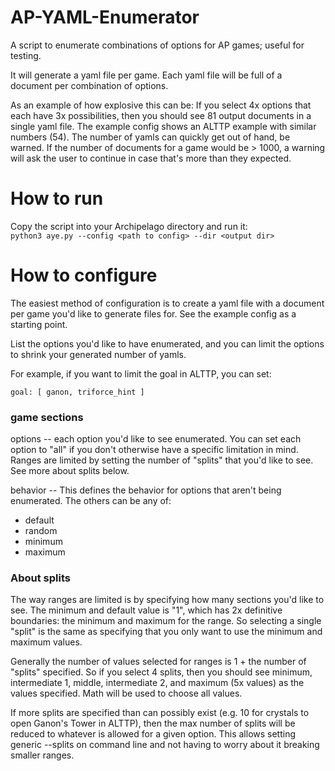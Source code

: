 # AP-YAML-Enumerator
A script to enumerate combinations of options for AP games; useful for testing.

It will generate a yaml file per game. Each yaml file will be full of a document per combination of options.

As an example of how explosive this can be:
If you select 4x options that each have 3x possibilities, then you should see 81 output documents in a single yaml file.
The example config shows an ALTTP example with similar numbers (54). The number of yamls can quickly get out of hand, be warned.
If the number of documents for a game would be > 1000, a warning will ask the user to continue in case that's more
than they expected.

# How to run

Copy the script into your Archipelago directory and run it:  
`python3 aye.py --config <path to config> --dir <output dir>`

# How to configure

The easiest method of configuration is to create a yaml file with a document per game you'd like to generate files for.
See the example config as a starting point.

List the options you'd like to have enumerated, and you can limit the options to shrink your generated number of yamls.

For example, if you want to limit the goal in ALTTP, you can set:
```
goal: [ ganon, triforce_hint ]
```

### game sections

options -- each option you'd like to see enumerated. You can set each option to "all" if you don't otherwise
have a specific limitation in mind. Ranges are limited by setting the number of "splits" that you'd like to see.
See more about splits below.

behavior -- This defines the behavior for options that aren't being enumerated. The others can be any of:  
- default
- random
- minimum
- maximum

### About splits

The way ranges are limited is by specifying how many sections you'd like to see. The minimum and default value is "1", which
has 2x definitive boundaries: the minimum and maximum for the range. So selecting a single "split" is the same as specifying
that you only want to use the minimum and maximum values.

Generally the number of values selected for ranges is 1 + the number of "splits" specified. So if you select 4 splits, then
you should see minimum, intermediate 1, middle, intermediate 2, and maximum (5x values) as the values specified. Math will
be used to choose all values.

If more splits are specified than can possibly exist (e.g. 10 for crystals to open Ganon's Tower in ALTTP), then the max
number of splits will be reduced to whatever is allowed for a given option. This allows setting generic --splits on command
line and not having to worry about it breaking smaller ranges.
